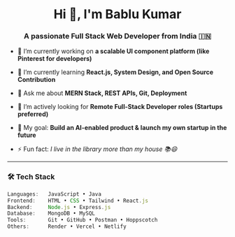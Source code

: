 <h1 align="center">Hi 👋, I'm Bablu Kumar</h1>
<h3 align="center">A passionate Full Stack Web Developer from India 🇮🇳</h3>

- 🔭 I’m currently working on **a scalable UI component platform (like Pinterest for developers)**

- 🌱 I’m currently learning **React.js, System Design, and Open Source Contribution**

- 💬 Ask me about **MERN Stack, REST APIs, Git, Deployment**

- 💼 I’m actively looking for **Remote Full-Stack Developer roles (Startups preferred)**

- 🧠 My goal: **Build an AI-enabled product & launch my own startup in the future**

- ⚡ Fun fact: *I live in the library more than my house 📚😄*

---

### 🛠️ Tech Stack
``` ts
Languages:   JavaScript • Java
Frontend:    HTML • CSS • Tailwind • React.js
Backend:     Node.js • Express.js
Database:    MongoDB • MySQL
Tools:       Git • GitHub • Postman • Hoppscotch
Others:      Render • Vercel • Netlify
